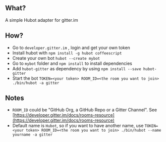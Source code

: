## What?
A simple Hubot adapter for gitter.im

## How?

* Go to `developer.gitter.im` , login and get your own token
* Install hubot with `npm install -g hubot coffeescript`
* Create your own bot `hubot --create mybot`
* Go to `mybot` folder and `npm install` to install dependencies
* Add `hubot-gitter` as dependency by using `npm install --save hubot-gitter`
* Start the bot `TOKEN=<your token> ROOM_ID=<the room you want to join> ./bin/hubot -a gitter`

## Notes

* `ROOM_ID` could be "GitHub Org, a GitHub Repo or a Gitter Channel". See [https://developer.gitter.im/docs/rooms-resource](https://developer.gitter.im/docs/rooms-resource)
* Default name is `Hubot`, so if you want to have another name, use `TOKEN=<your token> ROOM_ID=<the room you want to join> ./bin/hubot --name yourname -a gitter`